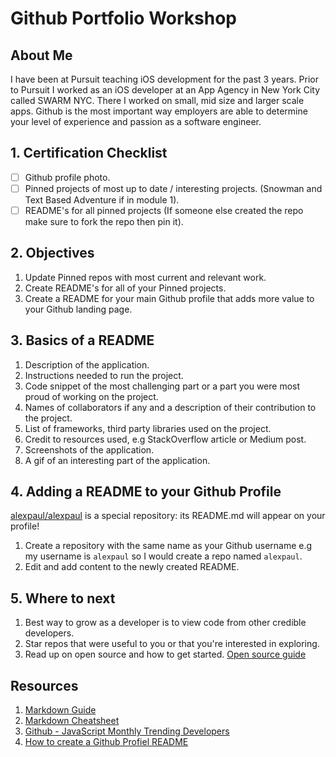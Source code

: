 # Github Portfolio Workshop

## About Me

I have been at Pursuit teaching iOS development for the past 3 years. Prior to Pursuit I worked as an iOS developer at an App Agency in New York City called SWARM NYC. There I worked on small, mid size and larger scale apps. Github is the most important way employers are able to determine your level of experience and passion as a software engineer.

## 1. Certification Checklist 

- [ ] Github profile photo.
- [ ] Pinned projects of most up to date / interesting projects. (Snowman and Text Based Adventure if in module 1).
- [ ] README's for all pinned projects (If someone else created the repo make sure to fork the repo then pin it). 

## 2. Objectives 

1. Update Pinned repos with most current and relevant work. 
2. Create README's for all of your Pinned projects. 
3. Create a README for your main Github profile that adds more value to your Github landing page. 

## 3. Basics of a README 

1. Description of the application. 
2. Instructions needed to run the project. 
3. Code snippet of the most challenging part or a part you were most proud of working on the project. 
4. Names of collaborators if any and a description of their contribution to the project. 
5. List of frameworks, third party libraries used on the project. 
6. Credit to resources used, e.g StackOverflow article or Medium post. 
7. Screenshots of the application.
8. A gif of an interesting part of the application. 

## 4. Adding a README to your Github Profile

[alexpaul/alexpaul](https://github.com/alexpaul/alexpaul) is a special repository: its README.md will appear on your profile!

1. Create a repository with the same name as your Github username e.g my username is `alexpaul` so I would create a repo named `alexpaul`.
2. Edit and add content to the newly created README.

## 5. Where to next 

1. Best way to grow as a developer is to view code from other credible developers. 
2. Star repos that were useful to you or that you're interested in exploring.
3. Read up on open source and how to get started. [Open source guide](https://opensource.guide/)

## Resources 

1. [Markdown Guide](https://www.markdownguide.org/)
2. [Markdown Cheatsheet](https://github.com/adam-p/markdown-here/wiki/Markdown-Cheatsheet)
3. [Github - JavaScript Monthly Trending Developers](https://github.com/trending/developers/javascript?since=monthly)
4. [How to create a Github Profiel README](https://www.aboutmonica.com/blog/how-to-create-a-github-profile-readme)
